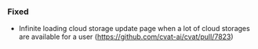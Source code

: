 ### Fixed

- Infinite loading cloud storage update page when a lot of cloud storages are available for a user
  (<https://github.com/cvat-ai/cvat/pull/7823>)
